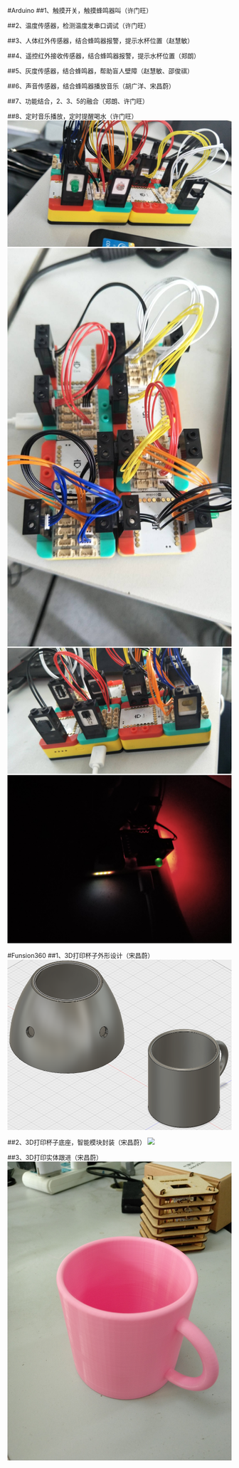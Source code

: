 #Arduino
##1、触摸开关，触摸蜂鸣器叫（许门旺）

##2、温度传感器，检测温度发串口调试（许门旺）

##3、人体红外传感器，结合蜂鸣器报警，提示水杯位置（赵慧敏）

##4、遥控红外接收传感器，结合蜂鸣器报警，提示水杯位置（郑朗）

##5、灰度传感器，结合蜂鸣器，帮助盲人壁障（赵慧敏、邵俊祺）

##6、声音传感器，结合蜂鸣器播放音乐（胡广洋、宋昌蔚）

##7、功能结合，2、3、5的融合（郑朗、许门旺）

##8、定时音乐播放，定时提醒喝水（许门旺）
![](m-cookie1.jpg)
![](m-cookie2.jpg)
![](m-cookie3.jpg)
![](光敏传感器（天黑灯亮）.jpg)

#Funsion360
##1、3D打印杯子外形设计（宋昌蔚）
![](3D打印模型图.PNG)

##2、3D打印杯子底座，智能模块封装（宋昌蔚）
![](3D打印模型图.jpg)

##3、3D打印实体跟进（宋昌蔚）
![](3D打印杯子实物.jpg)
